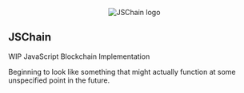 <p align="center">
  <img src="https://i.imgur.com/KQbrC9N.png" alt="JSChain logo"/>
</p>

## JSChain
WIP JavaScript Blockchain Implementation

Beginning to look like something that might actually function at some unspecified point in the future.
